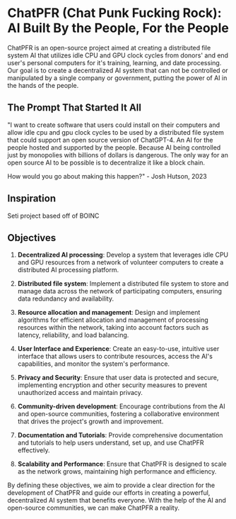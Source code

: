 # ChatPFR (Chat Punk Fucking Rock): AI Built By the People, For the People

ChatPFR is an open-source project aimed at creating a distributed file system AI that utilizes idle CPU and GPU clock cycles from donors' and end user's personal computers for it's training, learning, and date processing. Our goal is to create a decentralized AI system that can not be controlled or manipulated by a single company or government, putting the power of AI in the hands of the people.

## The Prompt That Started It All

"I want to create software that users could install on their computers and allow idle cpu and gpu clock cycles to be used by a distributed file system that could support an open source version of ChatGPT-4. An AI for the people hosted and supported by the people. Because AI being controlled just by monopolies with billions of dollars is dangerous. The only way for an open source AI to be possible is to decentralize it like a block chain.

How would you go about making this happen?" - Josh Hutson, 2023

## Inspiration

Seti project based off of BOINC

## Objectives

1. **Decentralized AI processing**: Develop a system that leverages idle CPU and GPU resources from a network of volunteer computers to create a distributed AI processing platform.

2. **Distributed file system**: Implement a distributed file system to store and manage data across the network of participating computers, ensuring data redundancy and availability.

3. **Resource allocation and management**: Design and implement algorithms for efficient allocation and management of processing resources within the network, taking into account factors such as latency, reliability, and load balancing.

4. **User Interface and Experience**: Create an easy-to-use, intuitive user interface that allows users to contribute resources, access the AI's capabilities, and monitor the system's performance.

5. **Privacy and Security**: Ensure that user data is protected and secure, implementing encryption and other security measures to prevent unauthorized access and maintain privacy.

6. **Community-driven development**: Encourage contributions from the AI and open-source communities, fostering a collaborative environment that drives the project's growth and improvement.

7. **Documentation and Tutorials**: Provide comprehensive documentation and tutorials to help users understand, set up, and use ChatPFR effectively.

8. **Scalability and Performance**: Ensure that ChatPFR is designed to scale as the network grows, maintaining high performance and efficiency.

By defining these objectives, we aim to provide a clear direction for the development of ChatPFR and guide our efforts in creating a powerful, decentralized AI system that benefits everyone. With the help of the AI and open-source communities, we can make ChatPFR a reality.

